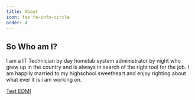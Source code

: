 ```yaml
---
title: About
icon: fas fa-info-circle
order: 4
---
```


## So Who am I?
I am a IT Technician by day homelab system administrator by night who grew up in the country and is always in search of the right tool for the job. I am happily married to my highschool sweetheart and enjoy righting about what ever it is i am working on.

[Test EDMI](https://edmi.app/index.php/s/7An5CX4T3xZPjn4)